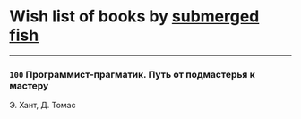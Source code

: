 # Wish list of books by [submerged fish](http://openid.yandex.ru/submerged.in/)
---

### `100` Программист-прагматик. Путь от подмастерья к мастеру
Э. Хант, Д. Томас

